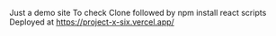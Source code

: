 Just a demo site 
To check 
Clone followed by npm install react scripts
Deployed at https://project-x-six.vercel.app/


